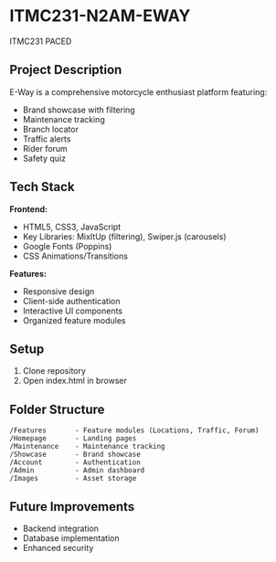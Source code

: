 # ITMC231-N2AM-EWAY
ITMC231 PACED

## Project Description
E-Way is a comprehensive motorcycle enthusiast platform featuring:
- Brand showcase with filtering
- Maintenance tracking
- Branch locator
- Traffic alerts
- Rider forum
- Safety quiz

## Tech Stack
**Frontend:**
- HTML5, CSS3, JavaScript
- Key Libraries: MixItUp (filtering), Swiper.js (carousels)
- Google Fonts (Poppins)
- CSS Animations/Transitions

**Features:**
- Responsive design
- Client-side authentication
- Interactive UI components
- Organized feature modules

## Setup
1. Clone repository
2. Open index.html in browser

## Folder Structure
```
/Features       - Feature modules (Locations, Traffic, Forum)
/Homepage       - Landing pages
/Maintenance    - Maintenance tracking
/Showcase       - Brand showcase
/Account        - Authentication
/Admin          - Admin dashboard
/Images         - Asset storage
```

## Future Improvements
- Backend integration
- Database implementation
- Enhanced security
